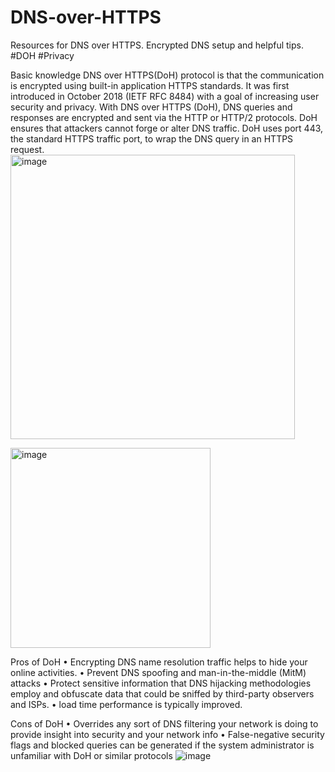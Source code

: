 # DNS-over-HTTPS
Resources for DNS over HTTPS. Encrypted DNS setup and helpful tips. #DOH #Privacy 

Basic knowledge
DNS over HTTPS(DoH) protocol is that the communication is encrypted using built-in application HTTPS standards. It was first introduced in October 2018 (IETF RFC 8484) with a goal of increasing user security and privacy. With DNS over HTTPS (DoH), DNS queries and responses are encrypted and sent via the HTTP or HTTP/2 protocols. DoH ensures that attackers cannot forge or alter DNS traffic. DoH uses port 443, the standard HTTPS traffic port, to wrap the DNS query in an HTTPS request.
<img width="455" alt="image" src="https://user-images.githubusercontent.com/51909803/215741571-81bfe9b1-827a-4c40-a76b-55763c3fc39a.png">

<img width="320" alt="image" src="https://user-images.githubusercontent.com/51909803/215741620-a52a7ade-a17f-4003-b98e-9e3989337856.png">

Pros of DoH
•	Encrypting DNS name resolution traffic helps to hide your online activities.
•	Prevent DNS spoofing and man-in-the-middle (MitM) attacks
•	Protect sensitive information that DNS hijacking methodologies employ and obfuscate data that could be sniffed by third-party observers and ISPs.
•	load time performance is typically improved.


Cons of DoH
•	Overrides any sort of DNS filtering your network is doing to provide insight into security and your network info
•	False-negative security flags and blocked queries can be generated if the system administrator is unfamiliar with DoH or similar protocols
![image](https://user-images.githubusercontent.com/51909803/215741660-dd3f1edd-7020-4613-b803-7bf61d55617f.png)
